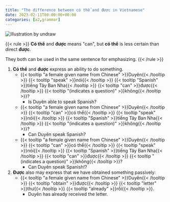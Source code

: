 ```yaml
---
title: "The difference between có thể and được in Vietnamese"
date: 2023-02-11T00:00:00+00:00
categories: [a2,grammar]
---
```


![illustration by undraw](/images/undraw/undraw_i_can_fly_7egl.png)

{{< rule >}}
**Có thể** and **được** means "can", but
**có thể** is less certain than direct **được**.

They both can be used in the same sentence for emphasizing.
{{< /rule >}}

1. **Có thể** and **được** express an ability to do something.
    - {{< tooltip "a female given name from Chinese" >}}Duyên{{< /tooltip >}}
      {{< tooltip "speak" >}}nói{{< /tooltip >}}
      {{< tooltip "Spanish" >}}tiếng Tây Ban Nha{{< /tooltip >}}
      {{< tooltip "can" >}}được{{< /tooltip >}}
      {{< tooltip "(indicates a question)" >}}không{{< /tooltip >}}?
        - Is Duyên able to speak Spanish?
    - {{< tooltip "a female given name from Chinese" >}}Duyên{{< /tooltip >}}
      {{< tooltip "can" >}}có thể{{< /tooltip >}}
      {{< tooltip "speak" >}}nói{{< /tooltip >}}
      {{< tooltip "Spanish" >}}tiếng Tây Ban Nha{{< /tooltip >}}
      {{< tooltip "(indicates a question)" >}}không{{< /tooltip >}}?
        - Can Duyên speak Spanish?
    - {{< tooltip "a female given name from Chinese" >}}Duyên{{< /tooltip >}}
      {{< tooltip "can" >}}có thể{{< /tooltip >}}
      {{< tooltip "speak" >}}nói{{< /tooltip >}}
      {{< tooltip "Spanish" >}}tiếng Tây Ban Nha{{< /tooltip >}}
      {{< tooltip "can" >}}được{{< /tooltip >}}
      {{< tooltip "(indicates a question)" >}}không{{< /tooltip >}}?
        - Can Duyên speak Spanish!?
2. **Được** also may express that we have obtained something passively:
    - {{< tooltip "a female given name from Chinese" >}}Duyên{{< /tooltip >}}
      {{< tooltip "obtain" >}}được{{< /tooltip >}}
      {{< tooltip "letter" >}}thư{{< /tooltip >}}
      {{< tooltip "already" >}}rồi{{< /tooltip >}}.
        - Duyên has already received the letter.
